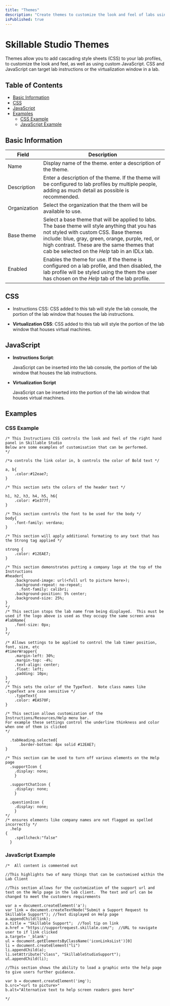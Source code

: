 ```yaml
---
title: "Themes"
description: "Create themes to customize the look and feel of labs using CSS, and JavaScript."
isPublished: true
---
```


# Skillable Studio Themes

Themes allow you to add cascading style sheets (CSS) to your lab profiles, to customize the look and feel, as well as using custom JavaScript. CSS and JavaScript can target lab instructions or the virtualization window in a lab.

## Table of Contents

- [Basic Information](#basic-information)
- [CSS](#css)
- [JavaScript](#javascript)
- [Examples](#examples)
  * [CSS Example](#css-example)
  * [JavaScript Example](#javascript-example)

## Basic Information 
|Field|Description|
|--|--|
|Name | Display name of the theme. enter a description of the theme.| 
|Description| Enter a description of the theme. If the theme will be configured to lab profiles by multiple people, adding as much detail as possible is recommended.|
|Organization|Select the organization that the them will be available to use.|
|Base theme|Select a base theme that will be applied to labs. The base theme will style anything that you has not styled with custom CSS. Base themes include: blue, gray, green, orange, purple, red, or high contrast. These are the same themes that cab be selected on the _Help_ tab in an IDLx lab.|
|Enabled| Enables the theme for use. If the theme is configured on a lab profile, and then disabled, the lab profile will be styled using the them the user has chosen on the _Help_ tab of the lab profile.|

## CSS

- Instructions CSS: 
  CSS added to this tab will style the lab console, the portion of the lab window that houses the lab instructions.

- **Virtualization CSS**: 
  CSS added to this tab will style the portion of the lab window that houses virtual machines.

## JavaScript

- **Instructions Script**:
  
  JavaScript can be inserted into the lab console, the portion of the lab window that houses the lab instructions.

- **Virtualization Script**

  JavaScript can be inserted into the portion of the lab window that houses virtual machines.

## Examples

### CSS Example

```CSS-linenums
/* This Instructions CSS controls the look and feel of the right hand panel in Skillable Studio
Below are some examples of customisation that can be performed.
*/

/*a controls the link color in, b controls the color of Bold text */

a, b{
    .color:#12eae7;
}

/* This section sets the colors of the header text */

h1, h2, h3, h4, h5, h6{
    .color: #1e377f;
}

/* This section controls the font to be used for the body */
body{
    .font-family: verdana;
}

/* This section will apply additional formating to any text that has the Strong tag applied */

strong {
    .color: #12EAE7;
}

/* This section demonstrates putting a company logo at the top of the Instructions
#header{
    .background-image: url(<full url to picture here>);
    .background-repeat: no-repeat;
	  .font-family: calibri;
    .background-position: 5% center;
    .background-size: 25%;    
}
*/
/* This section stops the lab name from being displayed.  This must be used if the logo above is used as they occupy the same screen area
#labName{
    .font-size: 0px;
}
*/

/* Allows settings to be applied to control the lab timer position, font, size, etc
#timerWrapper{
    .margin-left: 30%;
    .margin-top: -4%;
    .text-align: center;
    .float: left;
    .padding: 10px;
}
*/
/* This sets the color of the TypeText.  Note class names like .typeText are case sensitive */
    .typeText{
    .color: #EA570F;
}

/* This section allows customization of the Instructions/Resources/Help menu bar.  
For example these settings control the underline thinkness and color when one of them is clicked
*/

  .tabHeading.selected{
	  .border-bottom: 4px solid #12EAE7;
}

/* This section can be used to turn off various elements on the Help page
  .supportIcon {
    .display: none;
    }

  .supportChatIcon {
    .display: none;
    }
    
  .questionIcon {
    .display: none;
    } 
*/
/* ensures elements like company names are not flagged as spelled incorrectly */
  .help 
{
    .spellcheck:"false"
  }
```

### JavaScript Example

```JavaScript-linenums
/*  All content is commented out

//This highlights two of many things that can be customised within the Lab Client

//This section allows for the customization of the support url and text on the Help page in the lab client.  The text and url can be changed to meet the customers requirements

var a = document.createElement('a');  
var link = document.createTextNode("Submit a Support Request to Skillable Support"); //Text displayed on Help page
a.appendChild(link);  
a.title = "Skillable Support";  //Tool tip on link
a.href = "https://supportrequest.skillale.com/";  //URL to navigate user to if link clicked
a.target= '_blank';
ul = document.getElementsByClassName('iconLinksList')[0]
li = document.createElement("li")
li.appendChild(a);
li.setAttribute("class", "SkillableStudioSupport");
ul.appendChild(li);

//This section shows the ability to load a graphic onto the help page to give users further guidance.

var b = document.createElement('img');  
b.src="<url to picture>"
b.alt="Alternative text to help screen readers goes here"

*/
```
